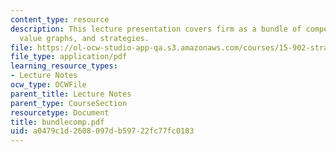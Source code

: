 ```yaml
---
content_type: resource
description: This lecture presentation covers firm as a bundle of competencies, options,
  value graphs, and strategies.
file: https://ol-ocw-studio-app-qa.s3.amazonaws.com/courses/15-902-strategic-management-i-fall-2006/a0479c1d2608097db59722fc77fc0103_bundlecomp.pdf
file_type: application/pdf
learning_resource_types:
- Lecture Notes
ocw_type: OCWFile
parent_title: Lecture Notes
parent_type: CourseSection
resourcetype: Document
title: bundlecomp.pdf
uid: a0479c1d-2608-097d-b597-22fc77fc0103
---
```


